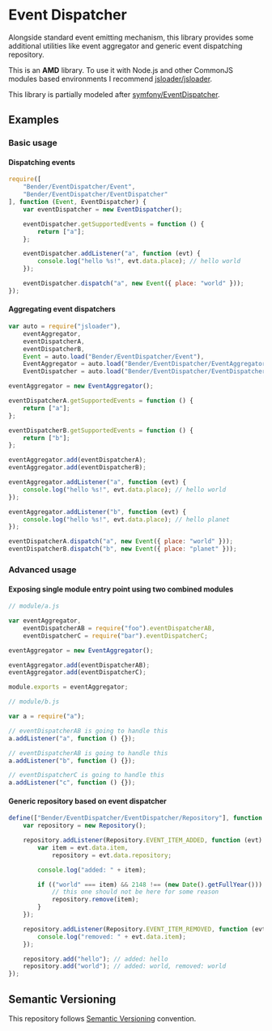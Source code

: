 # Event Dispatcher

Alongside standard event emitting mechanism, this library provides
some additional utilities like event aggregator and generic event dispatching
repository.

This is an **AMD** library. To use it with Node.js and other CommonJS modules
based environments I recommend
[jsloader/jsloader](https://github.com/jsloader/jsloader).

This library is partially modeled after
[symfony/EventDispatcher](http://github.com/symfony/EventDispatcher).

## Examples

### Basic usage

#### Dispatching events

```JavaScript
require([
    "Bender/EventDispatcher/Event",
    "Bender/EventDispatcher/EventDispatcher"
], function (Event, EventDispatcher) {
    var eventDispatcher = new EventDispatcher();

    eventDispatcher.getSupportedEvents = function () {
        return ["a"];
    };

    eventDispatcher.addListener("a", function (evt) {
        console.log("hello %s!", evt.data.place); // hello world
    });

    eventDispatcher.dispatch("a", new Event({ place: "world" }));
});
```

#### Aggregating event dispatchers

```JavaScript
var auto = require("jsloader"),
    eventAggregator,
    eventDispatcherA,
    eventDispatcherB,
    Event = auto.load("Bender/EventDispatcher/Event"),
    EventAggregator = auto.load("Bender/EventDispatcher/EventAggregator"),
    EventDispatcher = auto.load("Bender/EventDispatcher/EventDispatcher");

eventAggregator = new EventAggregator();

eventDispatcherA.getSupportedEvents = function () {
    return ["a"];
};

eventDispatcherB.getSupportedEvents = function () {
    return ["b"];
};

eventAggregator.add(eventDispatcherA);
eventAggregator.add(eventDispatcherB);

eventAggregator.addListener("a", function (evt) {
    console.log("hello %s!", evt.data.place); // hello world
});

eventAggregator.addListener("b", function (evt) {
    console.log("hello %s!", evt.data.place); // hello planet
});

eventDispatcherA.dispatch("a", new Event({ place: "world" }));
eventDispatcherB.dispatch("b", new Event({ place: "planet" }));
```

### Advanced usage

#### Exposing single module entry point using two combined modules

```JavaScript
// module/a.js

var eventAggregator,
    eventDispatcherAB = require("foo").eventDispatcherAB,
    eventDispatcherC = require("bar").eventDispatcherC;

eventAggregator = new EventAggregator();

eventAggregator.add(eventDispatcherAB);
eventAggregator.add(eventDispatcherC);

module.exports = eventAggregator;
```

```JavaScript
// module/b.js

var a = require("a");

// eventDispatcherAB is going to handle this
a.addListener("a", function () {});

// eventDispatcherAB is going to handle this
a.addListener("b", function () {});

// eventDispatcherC is going to handle this
a.addListener("c", function () {});
```

#### Generic repository based on event dispatcher

```JavaScript
define(["Bender/EventDispatcher/EventDispatcher/Repository"], function (Repository) {
    var repository = new Repository();

    repository.addListener(Repository.EVENT_ITEM_ADDED, function (evt) {
        var item = evt.data.item,
            repository = evt.data.repository;

        console.log("added: " + item);

        if (("world" === item) && 2148 !== (new Date().getFullYear())) {
            // this one should not be here for some reason
            repository.remove(item);
        }
    });

    repository.addListener(Repository.EVENT_ITEM_REMOVED, function (evt) {
        console.log("removed: " + evt.data.item);
    });

    repository.add("hello"); // added: hello
    repository.add("world"); // added: world, removed: world
});
```

## Semantic Versioning

This repository follows [Semantic Versioning](http://semver.org/) convention.
